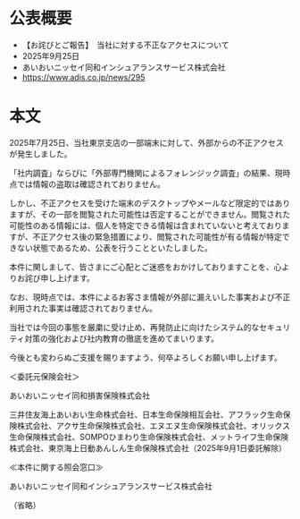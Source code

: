 # 公表概要
- 【お詫びとご報告】　当社に対する不正なアクセスについて
- 2025年9月25日
- あいおいニッセイ同和インシュアランスサービス株式会社　　　　　　　　　　　　　　　　　　　　　　　　　　　　　　　　　　　　　　
- https://www.adis.co.jp/news/295

# 本文
2025年7月25日、当社東京支店の一部端末に対して、外部からの不正アクセスが発生しました。

 

「社内調査」ならびに「外部専門機関によるフォレンジック調査」の結果、現時点では情報の盗取は確認されておりません。

 

しかし、不正アクセスを受けた端末のデスクトップやメールなど限定的ではありますが、その一部を閲覧された可能性は否定することができません。閲覧された可能性のある情報には、個人を特定できる情報は含まれていないと考えておりますが、不正アクセス後の緊急措置により、閲覧された可能性が有る情報が特定できない状態であるため、公表を行うことといたしました。

 

本件に関しまして、皆さまにご心配とご迷惑をおかけしておりますことを、心よりお詫び申し上げます。

 

なお、現時点では、本件によるお客さま情報が外部に漏えいした事実および不正利用された事実は確認されておりません。

当社では今回の事態を厳粛に受け止め、再発防止に向けたシステム的なセキュリティ対策の強化および社内教育の徹底を進めてまいります。

 

今後とも変わらぬご支援を賜りますよう、何卒よろしくお願い申し上げます。

 

＜委託元保険会社＞

あいおいニッセイ同和損害保険株式会社

三井住友海上あいおい生命株式会社、日本生命保険相互会社、アフラック生命保険株式会社、アクサ生命保険株式会社、エヌエヌ生命保険株式会社、オリックス生命保険株式会社、SOMPOひまわり生命保険株式会社、メットライフ生命保険株式会社、東京海上日動あんしん生命保険株式会社（2025年9月1日委託解除）

 

≪本件に関する照会窓口≫

あいおいニッセイ同和インシュアランスサービス株式会社

（省略）
